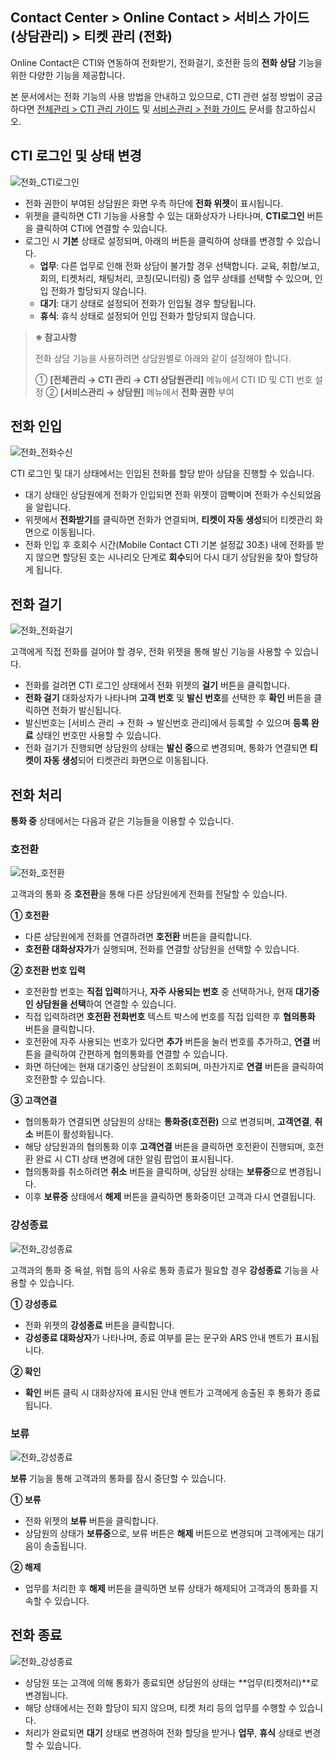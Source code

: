 ## Contact Center > Online Contact > 서비스 가이드 (상담관리) > 티켓 관리 (전화)

Online Contact은 CTI와 연동하여 전화받기, 전화걸기, 호전환 등의 **전화 상담** 기능을 위한 다양한 기능을 제공합니다.

본 문서에서는 전화 기능의 사용 방법을 안내하고 있으므로, CTI 관련 설정 방법이 궁금하다면 [전체관리 > CTI 관리 가이드](https://docs.nhncloud.com/ko/Contact%20Center/ko/online-contact-guide-global-management/#ctimanagement_link) 및 [서비스관리 > 전화 가이드](https://docs.nhncloud.com/ko/Contact%20Center/ko/online-contact-guide-service-management/#cti_link) 문서를 참고하십시오.

## CTI 로그인 및 상태 변경
![전화_CTI로그인](https://static.toastoven.net/prod_contact_center/OC3.0/kr/online-contact-guide-cti-widget_img0010.gif)

- 전화 권한이 부여된 상담원은 화면 우측 하단에 **전화 위젯**이 표시됩니다.
- 위젯을 클릭하면 CTI 기능을 사용할 수 있는 대화상자가 나타나며, **CTI로그인** 버튼을 클릭하여 CTI에 연결할 수 있습니다.
- 로그인 시 **기본** 상태로 설정되며, 아래의 버튼을 클릭하여 상태를 변경할 수 있습니다.
    - **업무**: 다른 업무로 인해 전화 상담이 불가할 경우 선택합니다. 교육, 취합/보고, 회의, 티켓처리, 채팅처리, 코칭(모니터링) 중 업무 상태를 선택할 수 있으며, 인입 전화가 할당되지 않습니다.
    - **대기**: 대기 상태로 설정되어 전화가 인입될 경우 할당됩니다.
    - **휴식**: 휴식 상태로 설정되어 인입 전화가 할당되지 않습니다.
> **※ 참고사항**
>
> 전화 상담 기능을 사용하려면 상담원별로 아래와 같이 설정해야 합니다.
>
> ① **[전체관리 → CTI 관리 → CTI 상담원관리]** 메뉴에서 CTI ID 및 CTI 번호 설정
> ② **[서비스관리 → 상담원]** 메뉴에서 **전화 권한** 부여

## 전화 인입
![전화_전화수신](https://static.toastoven.net/prod_contact_center/OC3.0/kr/online-contact-guide-cti-widget_img0020.gif)

CTI 로그인 및 대기 상태에서는 인입된 전화를 할당 받아 상담을 진행할 수 있습니다.

- 대기 상태인 상담원에게 전화가 인입되면 전화 위젯이 깜빡이며 전화가 수신되었음을 알립니다.
- 위젯에서 **전화받기**를 클릭하면 전화가 연결되며, **티켓이 자동 생성**되어 티켓관리 화면으로 이동됩니다.
- 전화 인입 후 호회수 시간(Mobile Contact CTI 기본 설정값 30초) 내에 전화를 받지 않으면 할당된 호는 시나리오 단계로 **회수**되어 다시 대기 상담원을 찾아 할당하게 됩니다.

## 전화 걸기
![전화_전화걸기](https://static.toastoven.net/prod_contact_center/OC3.0/kr/online-contact-guide-cti-widget_img0030.png)

고객에게 직접 전화를 걸어야 할 경우, 전화 위젯을 통해 발신 기능을 사용할 수 있습니다.

- 전화를 걸려면 CTI 로그인 상태에서 전화 위젯의 **걸기** 버튼을 클릭합니다.
- **전화 걸기** 대화상자가 나타나며 **고객 번호** 및 **발신 번호**를 선택한 후 **확인** 버튼을 클릭하면 전화가 발신됩니다.
- 발신번호는 [서비스 관리 → 전화 → 발신번호 관리]에서 등록할 수 있으며 **등록 완료** 상태인 번호만 사용할 수 있습니다.
- 전화 걸기가 진행되면 상담원의 상태는 **발신 중**으로 변경되며, 통화가 연결되면 **티켓이 자동 생성**되어 티켓관리 화면으로 이동됩니다.

## 전화 처리

**통화 중** 상태에서는 다음과 같은 기능들을 이용할 수 있습니다.

### 호전환
![전화_호전환](https://static.toastoven.net/prod_contact_center/OC3.0/kr/online-contact-guide-cti-widget_img0040.png)

고객과의 통화 중 **호전환**을 통해 다른 상담원에게 전화를 전달할 수 있습니다.

**① 호전환**

- 다른 상담원에게 전화를 연결하려면 **호전환** 버튼을 클릭합니다.
- **호전환 대화상자가**가 실행되며, 전화를 연결할 상담원을 선택할 수 있습니다.

**② 호전환 번호 입력**

- 호전환할 번호는 **직접 입력**하거나, **자주 사용되는 번호** 중 선택하거나, 현재 **대기중인 상담원을 선택**하여 연결할 수 있습니다.
- 직접 입력하려면 **호전환 전화번호** 텍스트 박스에 번호를 직접 입력한 후 **협의통화** 버튼을 클릭합니다.
- 호전환에 자주 사용되는 번호가 있다면 **추가** 버튼을 눌러 번호를 추가하고, **연결** 버튼을 클릭하여 간편하게 협의통화를 연결할 수 있습니다.
- 화면 하단에는 현재 대기중인 상담원이 조회되며, 마찬가지로 **연결** 버튼을 클릭하여 호전환할 수 있습니다.

**③ 고객연결**

- 협의통화가 연결되면 상담원의 상태는 **통화중(호전환)** 으로 변경되며, **고객연결**, **취소** 버튼이 활성화됩니다.
- 해당 상담원과의 협의통화 이후 **고객연결** 버튼을 클릭하면 호전환이 진행되며, 호전환 완료 시 CTI 상태 변경에 대한 알림 팝업이 표시됩니다.
- 협의통화를 취소하려면 **취소** 버튼을 클릭하며, 상담원 상태는 **보류중**으로 변경됩니다.
- 이후 **보류중** 상태에서 **해제** 버튼을 클릭하면 통화중이던 고객과 다시 연결됩니다.

### 강성종료
![전화_강성종료](https://static.toastoven.net/prod_contact_center/OC3.0/kr/online-contact-guide-cti-widget_img0050.png)

고객과의 통화 중 욕설, 위협 등의 사유로 통화 종료가 필요할 경우 **강성종료** 기능을 사용할 수 있습니다.

**① 강성종료**

- 전화 위젯의 **강성종료** 버튼을 클릭합니다.
- **강성종료 대화상자**가 나타나며, 종료 여부를 묻는 문구와 ARS 안내 멘트가 표시됩니다.

**② 확인**

- **확인** 버튼 클릭 시 대화상자에 표시된 안내 멘트가 고객에게 송출된 후 통화가 종료됩니다.

### 보류
![전화_강성종료](https://static.toastoven.net/prod_contact_center/OC3.0/kr/online-contact-guide-cti-widget_img0060.png)

**보류** 기능을 통해 고객과의 통화를 잠시 중단할 수 있습니다.

**① 보류**

- 전화 위젯의 **보류** 버튼을 클릭합니다.
- 상담원의 상태가 **보류중**으로, 보류 버튼은 **해제** 버튼으로 변경되며 고객에게는 대기음이 송출됩니다.

**② 해제**

- 업무를 처리한 후 **해제** 버튼을 클릭하면 보류 상태가 해제되어 고객과의 통화를 지속할 수 있습니다.

## 전화 종료
![전화_강성종료](https://static.toastoven.net/prod_contact_center/OC3.0/kr/online-contact-guide-cti-widget_img0070.png)

- 상담원 또는 고객에 의해 통화가 종료되면 상담원의 상태는 **업무(티켓처리)**로 변경됩니다.
- 해당 상태에서는 전화 할당이 되지 않으며, 티켓 처리 등의 업무를 수행할 수 있습니다.
- 처리가 완료되면 **대기** 상태로 변경하여 전화 할당을 받거나 **업무**, **휴식** 상태로 변경할 수 있습니다.